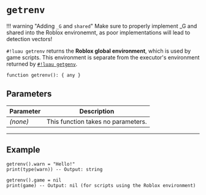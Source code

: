 # `getrenv`

!!! warning "Adding `_G` and `shared`"
    Make sure to properly implement _G and shared into the Roblox environemnt, as poor implementations will lead to detection vectors!

`#!luau getrenv` returns the **Roblox global environment**, which is used by game scripts. This environment is separate from the executor's environment returned by [`#!luau getgenv`](./getgenv.md).


```luau
function getrenv(): { any }
```

## Parameters

| Parameter | Description                      |
|-----------|----------------------------------|
| *(none)*  | This function takes no parameters. |

---

## Example

```luau title="Overriding Roblox environment functions" linenums="1"
getrenv().warn = "Hello!"
print(type(warn)) -- Output: string

getrenv().game = nil
print(game) -- Output: nil (for scripts using the Roblox environment)
```
